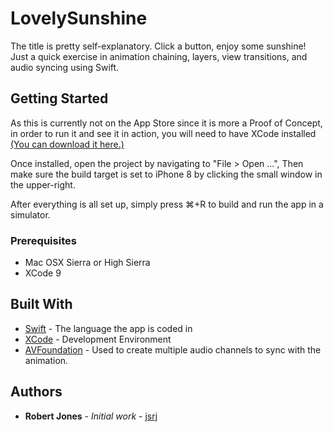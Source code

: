 # LovelySunshine

The title is pretty self-explanatory. Click a button, enjoy some sunshine!
Just a quick exercise in animation chaining, layers, view transitions, and audio syncing using Swift. 

## Getting Started

  As this is currently not on the App Store since it is more a Proof of Concept, in order to run it and see it in action,
  you will need to have XCode installed [(You can download it here.)](https://developer.apple.com/xcode/downloads/)

  Once installed, open the project by navigating to  "File > Open ...",
  Then make sure the build target is set to iPhone 8 by clicking the small window in the upper-right.
  
  After everything is all set up, simply press ⌘+R to build and run the app in a simulator.

### Prerequisites
* Mac OSX Sierra or High Sierra
* XCode 9


## Built With

* [Swift](https://swift.org/)                                - The language the app is coded in
* [XCode](https://developer.apple.com/xcode/)                - Development Environment
* [AVFoundation](https://developer.apple.com/av-foundation/) - Used to create multiple audio channels to sync with the animation.

## Authors

* **Robert Jones** - *Initial work* - [jsrj](https://github.com/jsrj)


